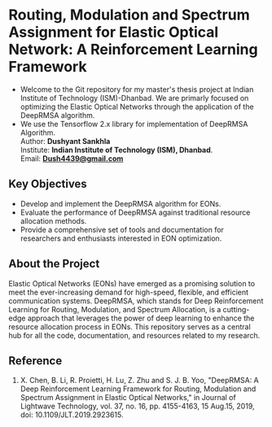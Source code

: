 # Routing, Modulation and Spectrum Assignment for Elastic Optical Network: A Reinforcement Learning Framework
- Welcome to the Git repository for my master's thesis project at Indian Institute of Technology (ISM)-Dhanbad. We are primarly focused on optimizing the Elastic Optical Networks through the application of the DeepRMSA algorithm. <br>
- We use the Tensorflow 2.x library for implementation of DeepRMSA Algorithm. <br>
Author: **Dushyant Sankhla** <br>
Institute: **Indian Institute of Technology (ISM), Dhanbad**.<br>
Email: **Dush4439@gmail.com** <br>

## Key Objectives
- Develop and implement the DeepRMSA algorithm for EONs.
- Evaluate the performance of DeepRMSA against traditional resource allocation methods.
- Provide a comprehensive set of tools and documentation for researchers and enthusiasts interested in EON optimization. <br>

## About the Project
Elastic Optical Networks (EONs) have emerged as a promising solution to meet the ever-increasing demand for high-speed, flexible, and efficient communication systems. DeepRMSA, which stands for Deep Reinforcement Learning for Routing, Modulation, and Spectrum Allocation, is a cutting-edge approach that leverages the power of deep learning to enhance the resource allocation process in EONs. This repository serves as a central hub for all the code, documentation, and resources related to my research. <br>

## Reference
1. X. Chen, B. Li, R. Proietti, H. Lu, Z. Zhu and S. J. B. Yoo, "DeepRMSA: A Deep Reinforcement Learning Framework for Routing, Modulation and Spectrum Assignment in Elastic Optical Networks," in Journal of Lightwave Technology, vol. 37, no. 16, pp. 4155-4163, 15 Aug.15, 2019, doi: 10.1109/JLT.2019.2923615.
